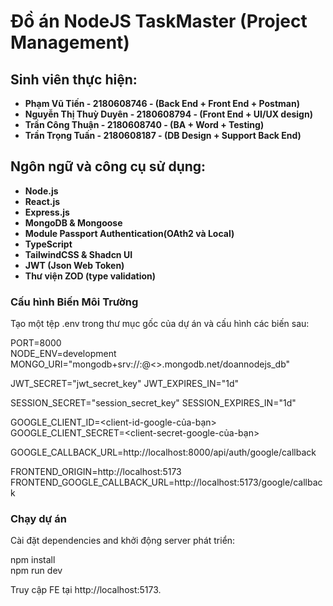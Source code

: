 # Đồ án NodeJS TaskMaster (Project Management)

## Sinh viên thực hiện:
- **Phạm Vũ Tiến - 2180608746 - (Back End + Front End + Postman)**
- **Nguyễn Thị Thuỳ Duyên - 2180608794 - (Front End  + UI/UX design)**
- **Trần Công Thuận - 2180608740 - (BA + Word + Testing)**
- **Trần Trọng Tuấn - 2180608187 - (DB Design + Support Back End)**

## Ngôn ngữ và công cụ sử dụng:
- **Node.js**
- **React.js**
- **Express.js**
- **MongoDB & Mongoose**
- **Module Passport Authentication(OAth2 và Local)**
- **TypeScript** 
- **TailwindCSS & Shadcn UI**
- **JWT (Json Web Token)**
- **Thư viện ZOD (type validation)**

### Cấu hình Biến Môi Trường
Tạo một tệp .env trong thư mục gốc của dự án và cấu hình các biến sau:

PORT=8000  
NODE_ENV=development  
MONGO_URI="mongodb+srv://<username>:<password>@<>.mongodb.net/doannodejs_db"  

JWT_SECRET="jwt_secret_key"
JWT_EXPIRES_IN="1d"

SESSION_SECRET="session_secret_key"
SESSION_EXPIRES_IN="1d"

GOOGLE_CLIENT_ID=<client-id-google-của-bạn>  
GOOGLE_CLIENT_SECRET=<client-secret-google-của-bạn>  

GOOGLE_CALLBACK_URL=http://localhost:8000/api/auth/google/callback

FRONTEND_ORIGIN=http://localhost:5173
FRONTEND_GOOGLE_CALLBACK_URL=http://localhost:5173/google/callback

### Chạy dự án

Cài đặt dependencies and khởi động server phát triển:

npm install  
npm run dev

Truy cập FE tại http://localhost:5173.